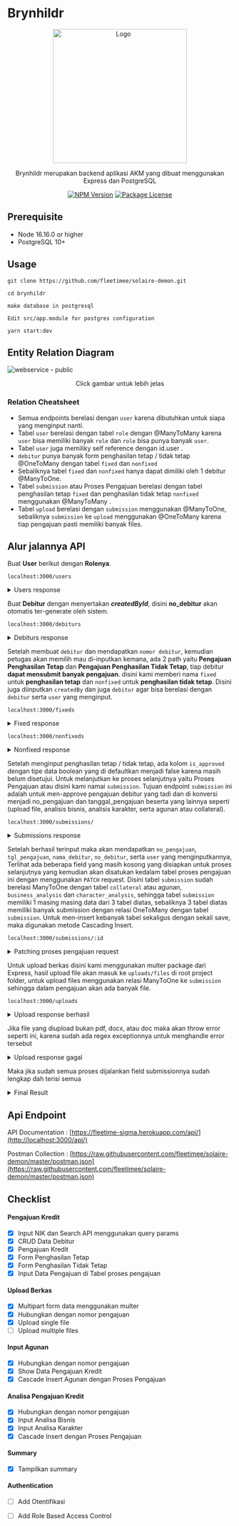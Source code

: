 # Brynhildr
<p align="center">
<a href="https://user-images.githubusercontent.com/45744788/178934617-15da5f5c-89cf-4fb1-8878-60e3dc99d4b3.png" target="blank"><img src="https://www.seekpng.com/png/full/8-82747_clipart-royalty-free-download-bonfire-clipart-watercolor-dark.png"  width="300" alt="Logo" /></a>
</p>

<p align="center">Brynhildr merupakan backend aplikasi AKM yang dibuat menggunakan Express dan PostgreSQL</p>
<p align="center">
<a href="#" target="_blank"><img src="https://img.shields.io/npm/v/@nestjs/core.svg" alt="NPM Version" /></a>
<a href="#" target="_blank"><img src="https://img.shields.io/npm/l/@nestjs/core.svg" alt="Package License" /></a>


## Prerequisite
- Node 16.16.0 or higher
- PostgreSQL 10+


## Usage
```
git clone https://github.com/fleetimee/solaire-demon.git

cd brynhildr

make database in postgresql

Edit src/app.module for postgres configuration

yarn start:dev
```
## Entity Relation Diagram
![webservice - public](https://user-images.githubusercontent.com/45744788/178937450-48649997-0f66-414f-99ef-fe662f787f56.png)

<p align="center" >Click gambar untuk lebih jelas</p>

### Relation Cheatsheet

- Semua endpoints berelasi dengan `user` karena dibutuhkan untuk siapa yang menginput nanti.
- Tabel `user` berelasi dengan tabel `role` dengan @ManyToMany karena `user` bisa memiliki banyak `role` dan `role` bisa punya banyak `user`.
- Tabel `user` juga memiliky self reference dengan id.user .
- `debitur` punya banyak form penghasilan tetap / tidak tetap @OneToMany dengan tabel `fixed` dan `nonfixed`
- Sebaliknya tabel `fixed` dan `nonfixed` hanya dapat dimiliki oleh 1 debitur @ManyToOne.
- Tabel `submission` atau Proses Pengajuan berelasi dengan tabel penghasilan tetap `fixed` dan penghasilan tidak tetap `nonfixed` menggunakan @ManyToMany .
- Tabel `upload` berelasi dengan `submission` menggunakan @ManyToOne, sebaliknya `submission` ke `upload` menggunakan @OneToMany karena tiap pengajuan pasti memiliki banyak files.

## Alur jalannya API
Buat **User** berikut dengan **Rolenya**.

`localhost:3000/users`
<details>
  <summary>Users response</summary>

```
Request :
{
    "username": "fleetime",
    "password": "1234567890",
    "roles": [{
        "name": "Admin"
    }]
}
```
```
Response : 
{
  "id": 3,
  "username": "fleetime",
  "createdAt": "2022-07-14T08:50:45.512Z",
  "roles": [
    {
      "id": 6,
      "name": "Admin"
    }
  ],
  "createdBy": null,
  "updatedBy": null
}
```
</details>

Buat **Debitur** dengan menyertakan ***createdById***, disini **no_debitur** akan otomatis ter-generate oleh sistem.

`localhost:3000/debiturs`
<details>
<summary>Debiturs response</summary>

```
Request : 
{
    "nik": "500000",
    "nama_debitur": "Sonia Eka P",
    "alamat": "Jln Affandi No 20",
    "tempat_lahir": "Yogyakarta",
    "tanggal_lahir": "1994-11-09",
    "pekerjaan": "Customer Service",
    "agama": "Islam",
    "gender": "Perempuan",
    "no_telp": "084545245454",
    "no_seluler": "0828783232",
    "instansi": "Swasta",
    "email": "soniaekap2@gmail.com",
    "nama_ibu": "Dunno",
    "relationship": "Menikah",
    "nama_pasangan": "Novian Andika",
    "pekerjaan_pasangan": "Software Developer",
    "tgl_lahir_pasangan": "1997-09-04",
    "tempat_lahir_pasangan": "Jakarta",
    "nik_pasangan": 54545454,
    "total_income": "9999999999",
    "bidang_usaha": "Jasa Pengiriman",
    "jumlah_tanggungan": "0",
    "provinsi": "Daerah Istimewa Yogyakarta",
    "kabupaten": "Sleman",
    "kecamatan": "Depok",
    "kelurahan": "Condongcatur",
    "rt": "01",
    "rw": "05",
    "kode_pos": "14045",
    "createdBy": 3
}
```

```
Response : 
[
  {
    "id": 5,
    "no_debitur": "c7a613bb-cd08-4ec4-844b-d5b6117ce4ce",
    "nik": "500000",
    "nama_debitur": "Sonia Eka P",
    "alamat": "Jln Affandi No 20",
    "tempat_lahir": "Yogyakarta",
    "tanggal_lahir": "1994-11-09",
    "pekerjaan": "Customer Service",
    "instansi": "Swasta",
    "agama": "Islam",
    "gender": "Perempuan",
    "no_telp": "084545245454",
    "no_seluler": "0828783232",
    "email": "soniaekap2@gmail.com",
    "nama_ibu": "Dunno",
    "relationship": "Menikah",
    "nama_pasangan": "Novian Andika",
    "pekerjaan_pasangan": "Software Developer",
    "tgl_lahir_pasangan": "1997-09-04",
    "tempat_lahir_pasangan": "Jakarta",
    "nik_pasangan": 54545454,
    "total_income": "9999999999",
    "bidang_usaha": "Jasa Pengiriman",
    "jumlah_tanggungan": 0,
    "provinsi": "Daerah Istimewa Yogyakarta",
    "kabupaten": "Sleman",
    "kecamatan": "Depok",
    "kelurahan": "Condongcatur",
    "rt": 1,
    "rw": 5,
    "kode_pos": 14045,
    "nonfixed": [],
    "fixed": [],
    "createdBy": {
      "id": 3,
      "username": "fleetime",
      "password": "$2b$10$UPO7pzponNYGMELi/kXAI.miIY3qVcBeDpJR1k6VNOTHnWhrjlDNu",
      "createdAt": "2022-07-14T08:50:45.512Z"
    }
  }
]
```
</details>

Setelah membuat `debitur` dan mendapatkan `nomor debitur`, kemudian petugas akan memilih mau di-inputkan kemana, ada 2 path yaitu **Pengajuan Penghasilan Tetap** dan **Pengajuan Penghasilan Tidak Tetap**, tiap debitur **dapat mensubmit banyak pengajuan**. disini kami memberi nama `fixed` untuk **penghasilan tetap** dan `nonfixed` untuk **penghasilan tidak tetap**. Disini juga diinputkan `createdBy` dan juga `debitur` agar bisa berelasi dengan `debitur` serta `user` yang menginput.

`localhost:3000/fixeds`
<details>
<summary>Fixed response</summary>

```
Request :
{
    "jenis_pengajuan": "BARU",
    "plafon_fasilitas": "1000000",
    "jenis_penggunaan": "INVESTASI",
    "tujuan_penggunaan": "Membeli hewan qurban",
    "jangka_waktu": "5 Bulan",
    "penghasilan_pemohon": "250000",
    "potongan_gaji": "10000",
    "sisa_penghasilan": "230000",
    "nama_pejabat_penanggung_jawab": "Evil La Twin",
    "jabatan_pejabat_penanggung_jawab": "Platinum",
    "nama_pejabat_pemotong_gaji": "Eldlich",
    "jabatan_pejabat_pemotong_gaji": "Gold",
    "no_rekening": "552454212",
    "tanggal_mulai_kredit": "2022-06-11",
    "jangka_waktu_kredit": "1 Tahun",
    "plafon_kredit": "10000000",
    "debitur": "5",
    "createdBy": 3
}
```
```
Response : 
{
  "id": 33,
  "jenis_pengajuan": "BARU",
  "plafon_fasilitas": "1000000",
  "jenis_penggunaan": "INVESTASI",
  "tujuan_penggunaan": "Membeli hewan qurban",
  "jangka_waktu": "5 Bulan",
  "penghasilan_pemohon": "250000",
  "potongan_gaji": "10000",
  "sisa_penghasilan": "230000",
  "nama_pejabat_penanggung_jawab": "Evil La Twin",
  "jabatan_pejabat_penanggung_jawab": "Platinum",
  "nama_pejabat_pemotong_gaji": "Eldlich",
  "jabatan_pejabat_pemotong_gaji": "Gold",
  "no_rekening": "552454212",
  "plafon_kredit": "10000000",
  "tanggal_mulai_kredit": "2022-06-11",
  "jangka_waktu_kredit": "1 Tahun",
  "is_approved": false,
  "submission": [],
  "debitur": {
    "id": 5,
    "no_debitur": "c7a613bb-cd08-4ec4-844b-d5b6117ce4ce",
    "nama_debitur": "Sonia Eka P"
  },
  "createdBy": {
    "id": 3,
    "username": "fleetime"
  }
}
```
</details>

`localhost:3000/nonfixeds`
<details>
<summary>Nonfixed response</summary>

```
Request : 
{
    "jenis_pengajuan": "ADENDUM",
    "plafon_fasilitas": 2500,
    "jenis_penggunaan": "KONSUMSI",
    "tujuan_penggunaan": "Bermain Slot",
    "jangka_waktu": "6 Bulan",
    "no_rekening": 8545454545,
    "plafon_kredit": 2001000,
    "tanggal_mulai_kredit": "2022-05-21",
    "jangka_waktu_kredit": "8 Bulan",
    "debitur": 5,
    "createdBy": 3
}
```

```
Response :
{
  "id": 27,
  "jenis_pengajuan": "ADENDUM",
  "plafon_fasilitas": "2500",
  "jenis_penggunaan": "KONSUMSI",
  "tujuan_penggunaan": "Bermain Slot",
  "jangka_waktu": "6 Bulan",
  "no_rekening": "8545454545",
  "plafon_kredit": "2001000",
  "tanggal_mulai_kredit": "2022-05-21",
  "jangka_waktu_kredit": "8 Bulan",
  "is_approved": false,
  "debitur": {
    "id": 5,
    "no_debitur": "c7a613bb-cd08-4ec4-844b-d5b6117ce4ce",
    "nama_debitur": "Sonia Eka P"
  },
  "submission": [],
  "createdBy": {
    "id": 3,
    "username": "fleetime"
  },
  "updatedBy": null
} 
```
</details>

Setelah menginput penghasilan tetap / tidak tetap, ada kolom `is_approved` dengan tipe data boolean yang di defaultkan menjadi false karena masih belum disetujui. Untuk melanjutkan ke proses selanjutnya yaitu Proses Pengajuan atau disini kami namai `submission`. Tujuan endpoint `submission` ini adalah untuk men-approve pengajuan debitur yang tadi dan di konversi menjadi no_pengajuan dan tanggal_pengajuan beserta yang lainnya seperti (upload file, analisis bisnis, analisis karakter, serta agunan atau collateral).

`localhost:3000/submissions/`
<details>
<summary>Submissions response</summary>

```
Request :
{
    "createdBy": 3,
    "fixed": [{
        "id": 33,
        "is_approved": true
    }]
}
```

```
Response : 
{
  "id": 10,
  "no_pengajuan": "2970316707",
  "tgl_pengajuan": "2022-07-14",
  "nonfixed": [],
  "fixed": [
    {
      "id": 33,
      "jenis_pengajuan": "BARU",
      "plafon_fasilitas": "1000000",
      "jenis_penggunaan": "INVESTASI",
      "tujuan_penggunaan": "Membeli hewan qurban",
      "jangka_waktu": "5 Bulan",
      "penghasilan_pemohon": "250000",
      "potongan_gaji": "10000",
      "sisa_penghasilan": "230000",
      "nama_pejabat_penanggung_jawab": "Evil La Twin",
      "jabatan_pejabat_penanggung_jawab": "Platinum",
      "nama_pejabat_pemotong_gaji": "Eldlich",
      "jabatan_pejabat_pemotong_gaji": "Gold",
      "no_rekening": "552454212",
      "plafon_kredit": "10000000",
      "tanggal_mulai_kredit": "2022-06-11",
      "jangka_waktu_kredit": "1 Tahun",
      "is_approved": true,
      "debitur": {
        "id": 5,
        "no_debitur": "c7a613bb-cd08-4ec4-844b-d5b6117ce4ce",
        "nik": "500000",
        "nama_debitur": "Sonia Eka P"
      }
    }
  ],
  "collateral": null,
  "business_analysis": null,
  "character_analysis": null,
  "uploads": [],
  "createdBy": {
    "id": 3,
    "username": "fleetime"
  }
}
```
</details>

Setelah berhasil terinput maka akan mendapatkan `no_pengajuan`, `tgl_pengajuan`, `nama_debitur`, `no_debitur`, serta `user` yang menginputkannya, Terlihat ada beberapa field yang masih kosong yang disiapkan untuk proses selanjutnya yang kemudian akan disatukan kedalam tabel proses pengajuan ini dengan menggunakan `PATCH` request. Disini tabel `submission` sudah berelasi ManyToOne dengan tabel `collateral` atau agunan, `business_analysis` dan `character_analysis`, sehingga tabel `submission` memiliki 1 masing masing data dari 3 tabel diatas, sebaliknya 3 tabel diatas memiliki banyak submission dengan relasi OneToMany dengan tabel `submission`. Untuk men-insert kebanyak tabel sekaligus dengan sekali save, maka digunakan metode Cascading Insert.

`localhost:3000/submissions/:id`
<details>
<summary>Patching proses pengajuan request</summary>

```
Request : 
{
    "character_analysis": {
        "ulet_dalam_bisnis": 75,
        "flexible_kaku": 65,
        "kreatif_inovatif": 87,
        "jujur_dlm_bisnis": 95,
        "deskripsi_karakter": "Consequat erat rebum odio est sit dolor sea amet sed eirmod ipsum eu eirmod dolor no et ut invidunt nostrud est stet euismod clita voluptua tempor ipsum rebum et sit consetetur tempor tation kasd dolore erat diam labore sed eirmod feugiat et vero adipiscing diam consequat sanctus ut enim voluptua",
        "createdById": 3
    },
    "collateral": {
        "barang_agunan": "Mobil",
        "asuransi": "takimata iriure erat nulla est lobortis volutpat kasd",
        "nilai_agunan": 100000,
        "bukti_agunan": "Lorem ipsum",
        "ijin_milik": "magna hendrerit labore velit placerat",
        "deskripsi_agunan": "Consetetur ut sed ut feugait dolor labore eirmod est magna sadipscing elitr labore ipsum labore sanctus nonumy velit magna takimata invidunt magna hendrerit labore velit placerat no dolore dolores diam et sadipscing commodo voluptua consequat gubergren voluptua takimata elitr amet et amet no voluptua in stet doming nulla et sanctus",
        "createdBy": 3
    },
    "business_analysis": {
        "omset_penjualan": "erat nulla est lobortis volutpat kasd",
        "harga_bersaing": "lorem lorem delenit ut dolore et",
        "persaingan": "sed at et elitr at sadipscing",
        "lokasi": "strategis",
        "kualitas": "bagus",
        "deskripsi_bisnis": "Kasd accusam sea accusam iriure enim est elitr et sed sadipscing veniam nonumy lorem nonumy illum gubergren quod vel sea aliquam consetetur imperdiet aliquip et tempor tempor ut diam ipsum rebum sadipscing et stet option iriure voluptua sed sed consetetur nonumy sit consetetur takimata rebum amet clita ex et consetetur",
        "createdBy": 3
    }
    
}
```
```
Response : 
{
  "id": 10,
  "no_pengajuan": "2970316707",
  "tgl_pengajuan": "2022-07-14",
  "nonfixed": [],
  "fixed": [
    {
      "id": 33,
      "jenis_pengajuan": "BARU",
      "plafon_fasilitas": "1000000",
      "jenis_penggunaan": "INVESTASI",
      "tujuan_penggunaan": "Membeli hewan qurban",
      "jangka_waktu": "5 Bulan",
      "penghasilan_pemohon": "250000",
      "potongan_gaji": "10000",
      "sisa_penghasilan": "230000",
      "nama_pejabat_penanggung_jawab": "Evil La Twin",
      "jabatan_pejabat_penanggung_jawab": "Platinum",
      "nama_pejabat_pemotong_gaji": "Eldlich",
      "jabatan_pejabat_pemotong_gaji": "Gold",
      "no_rekening": "552454212",
      "plafon_kredit": "10000000",
      "tanggal_mulai_kredit": "2022-06-11",
      "jangka_waktu_kredit": "1 Tahun",
      "is_approved": true,
      "debitur": {
        "id": 5,
        "no_debitur": "c7a613bb-cd08-4ec4-844b-d5b6117ce4ce",
        "nik": "500000",
        "nama_debitur": "Sonia Eka P"
      }
    }
  ],
  "collateral": {
    "id": 7,
    "barang_agunan": "Mobil",
    "asuransi": "takimata iriure erat nulla est lobortis volutpat kasd",
    "nilai_agunan": "100000",
    "bukti_agunan": "Lorem ipsum",
    "ijin_milik": "magna hendrerit labore velit placerat",
    "deskripsi_agunan": "Consetetur ut sed ut feugait dolor labore eirmod est magna sadipscing elitr labore ipsum labore sanctus nonumy velit magna takimata invidunt magna hendrerit labore velit placerat no dolore dolores diam et sadipscing commodo voluptua consequat gubergren voluptua takimata elitr amet et amet no voluptua in stet doming nulla et sanctus",
    "created_at": "2022-07-15T01:28:59.231Z",
    "updated_at": "2022-07-15T01:28:59.231Z"
  },
  "business_analysis": {
    "id": 4,
    "omset_penjualan": "erat nulla est lobortis volutpat kasd",
    "harga_bersaing": "lorem lorem delenit ut dolore et",
    "persaingan": "sed at et elitr at sadipscing",
    "lokasi": "strategis",
    "kualitas": "bagus",
    "deskripsi_bisnis": "Kasd accusam sea accusam iriure enim est elitr et sed sadipscing veniam nonumy lorem nonumy illum gubergren quod vel sea aliquam consetetur imperdiet aliquip et tempor tempor ut diam ipsum rebum sadipscing et stet option iriure voluptua sed sed consetetur nonumy sit consetetur takimata rebum amet clita ex et consetetur"
  },
  "character_analysis": {
    "id": 22,
    "ulet_dalam_bisnis": 75,
    "flexible_kaku": 65,
    "kreatif_inovatif": 87,
    "jujur_dlm_bisnis": 95,
    "deskripsi_karakter": "Consequat erat rebum odio est sit dolor sea amet sed eirmod ipsum eu eirmod dolor no et ut invidunt nostrud est stet euismod clita voluptua tempor ipsum rebum et sit consetetur tempor tation kasd dolore erat diam labore sed eirmod feugiat et vero adipiscing diam consequat sanctus ut enim voluptua"
  },
  "uploads": [],
  "createdBy": {
    "id": 3,
    "username": "fleetime"
  }
}
```

</details>

Untuk upload berkas disini kami menggunakan multer package dari Express, hasil upload file akan masuk ke `uploads/files` di root project folder, untuk upload files menggunakan relasi ManyToOne ke `submission` sehingga dalam pengajuan akan ada banyak file.

`localhost:3000/uploads`
<details>
<summary>Upload response berhasil</summary>

```
Request : 
```
![image](https://user-images.githubusercontent.com/45744788/179131426-b745a309-0299-4115-a157-1fa6754300ef.png)

```
Response : 
{
  "message": "File berhasil diupload",
  "filePath": "http://localhost:3000/uploads/files/04d70b1013910a34d1491051c32826a5183.pdf"
}
```

</details>

Jika file yang diupload bukan pdf, docx, atau doc maka akan throw error seperti ini, karena sudah ada regex exceptionnya untuk menghandle error tersebut
<details>
<summary>Upload response gagal</summary>

![image](https://user-images.githubusercontent.com/45744788/179132373-88794f01-5783-4bae-94d0-defc20d86e4b.png)

```
Response : 
{
  "statusCode": 400,
  "message": "File bukan pdf/docx/doc",
  "error": "Bad Request"
}
```
</details>

Maka jika sudah semua proses dijalankan field submissionnya sudah lengkap dah terisi semua
<details>
<summary>Final Result</summary>

```
{
  "data": [
    {
      "id": 10,
      "no_pengajuan": "2970316707",
      "tgl_pengajuan": "2022-07-14",
      "nonfixed": [],
      "fixed": [
        {
          "id": 33,
          "jenis_pengajuan": "BARU",
          "plafon_fasilitas": "1000000",
          "jenis_penggunaan": "INVESTASI",
          "tujuan_penggunaan": "Membeli hewan qurban",
          "jangka_waktu": "5 Bulan",
          "penghasilan_pemohon": "250000",
          "potongan_gaji": "10000",
          "sisa_penghasilan": "230000",
          "nama_pejabat_penanggung_jawab": "Evil La Twin",
          "jabatan_pejabat_penanggung_jawab": "Platinum",
          "nama_pejabat_pemotong_gaji": "Eldlich",
          "jabatan_pejabat_pemotong_gaji": "Gold",
          "no_rekening": "552454212",
          "plafon_kredit": "10000000",
          "tanggal_mulai_kredit": "2022-06-11",
          "jangka_waktu_kredit": "1 Tahun",
          "is_approved": true,
          "debitur": {
            "id": 5,
            "no_debitur": "c7a613bb-cd08-4ec4-844b-d5b6117ce4ce",
            "nik": "500000",
            "nama_debitur": "Sonia Eka P"
          }
        }
      ],
      "collateral": {
        "id": 7,
        "barang_agunan": "Mobil",
        "asuransi": "takimata iriure erat nulla est lobortis volutpat kasd",
        "nilai_agunan": "100000",
        "bukti_agunan": "Lorem ipsum",
        "ijin_milik": "magna hendrerit labore velit placerat",
        "deskripsi_agunan": "Consetetur ut sed ut feugait dolor labore eirmod est magna sadipscing elitr labore ipsum labore sanctus nonumy velit magna takimata invidunt magna hendrerit labore velit placerat no dolore dolores diam et sadipscing commodo voluptua consequat gubergren voluptua takimata elitr amet et amet no voluptua in stet doming nulla et sanctus",
        "created_at": "2022-07-15T01:28:59.231Z",
        "updated_at": "2022-07-15T01:28:59.231Z"
      },
      "business_analysis": {
        "id": 4,
        "omset_penjualan": "erat nulla est lobortis volutpat kasd",
        "harga_bersaing": "lorem lorem delenit ut dolore et",
        "persaingan": "sed at et elitr at sadipscing",
        "lokasi": "strategis",
        "kualitas": "bagus",
        "deskripsi_bisnis": "Kasd accusam sea accusam iriure enim est elitr et sed sadipscing veniam nonumy lorem nonumy illum gubergren quod vel sea aliquam consetetur imperdiet aliquip et tempor tempor ut diam ipsum rebum sadipscing et stet option iriure voluptua sed sed consetetur nonumy sit consetetur takimata rebum amet clita ex et consetetur"
      },
      "character_analysis": {
        "id": 22,
        "ulet_dalam_bisnis": 75,
        "flexible_kaku": 65,
        "kreatif_inovatif": 87,
        "jujur_dlm_bisnis": 95,
        "deskripsi_karakter": "Consequat erat rebum odio est sit dolor sea amet sed eirmod ipsum eu eirmod dolor no et ut invidunt nostrud est stet euismod clita voluptua tempor ipsum rebum et sit consetetur tempor tation kasd dolore erat diam labore sed eirmod feugiat et vero adipiscing diam consequat sanctus ut enim voluptua"
      },
      "uploads": [
        {
          "id": 17,
          "files": "109c9c499bcca584a4f103d202cfde7e78.pdf",
          "createdDate": "2022-07-15T01:56:58.616Z",
          "updatedDate": "2022-07-15T01:56:58.616Z"
        },
        {
          "id": 18,
          "files": "04d70b1013910a34d1491051c32826a5183.pdf",
          "createdDate": "2022-07-15T02:03:34.130Z",
          "updatedDate": "2022-07-15T02:03:34.130Z"
        }
      ],
      "createdBy": {
        "id": 3,
        "username": "fleetime"
      }
    }
  ],
  "count": 1,
  "total": 1,
  "page": 1,
  "pageCount": 1
}
```
</details>




## Api Endpoint

API Documentation : [https://fleetime-sigma.herokuapp.com/api/](http://localhost:3000/api/)

Postman Collection :  [https://raw.githubusercontent.com/fleetimee/solaire-demon/master/postman.json](https://raw.githubusercontent.com/fleetimee/solaire-demon/master/postman.json)

## Checklist

#### Pengajuan Kredit
- [x] Input NIK dan Search API menggunakan query params
- [x] CRUD Data Debitur
- [x] Pengajuan Kredit
- [x] Form Penghasilan Tetap
- [x] Form Penghasilan Tidak Tetap
- [x] Input Data Pengajuan di Tabel proses pengajuan

#### Upload Berkas
- [x] Multipart form data menggunakan multer
- [x] Hubungkan dengan nomor pengajuan
- [x] Upload single file
- [ ] Upload multiple files

#### Input Agunan 
- [x] Hubungkan dengan nomor pengajuan
- [x] Show Data Pengajuan Kredit 
- [x] Cascade Insert Agunan dengan Proses Pengajuan

#### Analisa Pengajuan Kredit
- [x] Hubungkan dengan nomor pengajuan
- [x] Input Analisa Bisnis
- [x] Input Analisa Karakter
- [x] Cascade Insert dengan Proses Pengajuan

#### Summary
- [x] Tampilkan summary

#### Authentication
- [ ] Add Otentifikasi 
- [ ] Add Role Based Access Control

